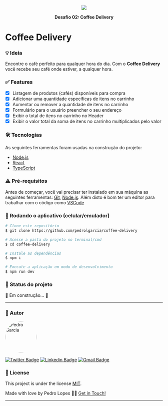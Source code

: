 <p align="center">
  <img src='<svg width="152" height="48" viewBox="0 0 152 47" fill="none"><path d="M72.9653 10.3453C72.9653 9.68269 73.1936 9.1348 73.6637 8.70158C74.1337 8.26836 74.7784 8.05176 75.5842 8.05176C76.3765 8.05176 77.0212 8.26836 77.4912 8.70158C77.9613 9.1348 78.203 9.68269 78.203 10.3453C78.203 11.0206 77.9613 11.5685 77.4778 12.0017C76.9943 12.4349 76.3631 12.6515 75.5707 12.6515C74.7784 12.6515 74.1472 12.4349 73.6637 12.0017C73.2071 11.5812 72.9653 11.0206 72.9653 10.3453ZM77.9344 31.2543H73.2474V14.6392H77.9344V31.2543Z" fill="white"></path><path d="M80.606 22.8302C80.606 20.2819 81.2506 18.2304 82.5264 16.676C83.8023 15.1215 85.5213 14.3442 87.697 14.3442C89.6174 14.3442 91.1082 14.9686 92.1826 16.2173L92.3706 14.65H96.6144V30.7045C96.6144 32.1571 96.2653 33.4185 95.5669 34.5016C94.8686 35.5719 93.8882 36.4001 92.6257 36.9607C91.3633 37.5214 89.886 37.8017 88.1939 37.8017C86.9046 37.8017 85.6556 37.5596 84.4469 37.0754C83.2248 36.5912 82.3116 35.9669 81.6804 35.1896L83.7486 32.4884C84.917 33.7243 86.3271 34.3487 87.9924 34.3487C89.228 34.3487 90.1949 34.0301 90.8933 33.4058C91.5782 32.7814 91.9274 31.8895 91.9274 30.73V29.8381C90.853 30.9976 89.4294 31.571 87.6701 31.571C85.5616 31.571 83.8694 30.7937 82.5667 29.2265C81.264 27.672 80.6194 25.5951 80.6194 23.0213V22.8302H80.606ZM85.2796 23.1487C85.2796 24.6523 85.6019 25.8372 86.2331 26.6909C86.8643 27.5446 87.7373 27.9778 88.8519 27.9778C90.2755 27.9778 91.2962 27.4682 91.914 26.4616V19.4664C91.2828 18.4471 90.2755 17.9501 88.8922 17.9501C87.7641 17.9501 86.8912 18.3834 86.2465 19.2625C85.6019 20.1162 85.2796 21.4286 85.2796 23.1487Z" fill="white"></path><path d="M104.001 14.6373L104.149 16.5613C105.398 15.0833 107.077 14.3315 109.185 14.3315C111.038 14.3315 112.422 14.854 113.322 15.886C114.221 16.9181 114.691 18.4599 114.718 20.524V31.2525H110.045V20.6259C110.045 19.683 109.83 19.0077 109.4 18.5745C108.97 18.154 108.245 17.9374 107.251 17.9374C105.935 17.9374 104.955 18.4726 104.297 19.5301V31.2397H99.623V14.6373H104.001Z" fill="white"></path><path d="M117.726 10.3428C117.726 9.68025 117.954 9.13236 118.424 8.69914C118.894 8.26592 119.539 8.04932 120.345 8.04932C121.137 8.04932 121.782 8.26592 122.252 8.69914C122.722 9.13236 122.964 9.68025 122.964 10.3428C122.964 11.0181 122.722 11.566 122.239 11.9992C121.755 12.4325 121.124 12.6491 120.331 12.6491C119.539 12.6491 118.908 12.4325 118.424 11.9992C117.968 11.5788 117.726 11.0181 117.726 10.3428ZM122.695 31.2519H118.008V14.6368H122.695V31.2519Z" fill="white"></path><path d="M131.655 10.5596V14.6369H134.649V17.886H131.655V26.1809C131.655 26.7925 131.775 27.2384 132.031 27.506C132.272 27.7736 132.756 27.901 133.454 27.901C133.978 27.901 134.435 27.8628 134.824 27.7991V31.1629C133.911 31.4304 132.957 31.5578 131.99 31.5578C128.713 31.5578 127.035 29.9906 126.981 26.8434V17.8988H124.429V14.6497H126.981V10.5723H131.655V10.5596Z" fill="white"></path><path d="M144.801 31.5583C142.236 31.5583 140.141 30.8066 138.53 29.3158C136.918 27.825 136.112 25.8373 136.112 23.34V22.9067C136.112 21.2376 136.448 19.7468 137.133 18.4344C137.818 17.122 138.771 16.1027 140.02 15.3892C141.269 14.6756 142.693 14.3188 144.278 14.3188C146.668 14.3188 148.562 15.0324 149.932 16.4722C151.302 17.8993 152 19.9379 152 22.5627V24.372H140.853C141.001 25.4551 141.457 26.3215 142.223 26.9841C142.988 27.6339 143.942 27.9652 145.11 27.9652C146.91 27.9652 148.32 27.3408 149.327 26.1049L151.624 28.5513C150.926 29.4942 149.972 30.2332 148.777 30.7556C147.595 31.2908 146.265 31.5583 144.801 31.5583ZM144.278 17.912C143.351 17.912 142.599 18.2051 142.021 18.8039C141.444 19.4028 141.081 20.2565 140.907 21.365H147.407V21.0082C147.38 20.0271 147.111 19.2626 146.561 18.7147C146.024 18.1796 145.258 17.912 144.278 17.912Z" fill="white"></path><path opacity="0.5" d="M48.7794 0.312549L36.8417 42.6024C36.781 42.7943 36.5382 42.8519 36.3965 42.7175L28.4043 35.1349L34.3934 13.942C34.4541 13.7501 34.272 13.5773 34.0697 13.6349L11.732 19.3171L3.78031 11.7728C3.63868 11.6385 3.69938 11.4081 3.90171 11.3505L48.4556 0.00540597C48.658 -0.032987 48.8401 0.139781 48.7794 0.312549Z" fill="#00B37E"></path><path opacity="0.5" d="M28.4039 35.1348L25.3285 46.0768C25.2678 46.2687 25.025 46.3263 24.8833 46.192L0.0771898 22.6763C-0.0644439 22.5419 -0.00374403 22.3115 0.19859 22.254L11.7316 19.3169L28.4039 35.1348Z" fill="#00B37E"></path><path d="M34.3921 13.9419L28.403 35.1348L11.7307 19.3169L34.0684 13.6348C34.2707 13.5772 34.4528 13.75 34.3921 13.9419Z" fill="#00B37E"></path></svg>' />
</p>

<p align="center"><b>Desafio 02: Coffee Delivery</b></p>

# Coffee Delivery

### 💡 Ideia

Encontre o café perfeito para qualquer hora do dia. Com o <b>Coffee Delivery</b> você recebe seu café onde estiver, a qualquer hora.       

### ✅ Features

- [x] Listagem de produtos (cafés) disponíveis para compra
- [x] Adicionar uma quantidade específicas de itens no carrinho
- [x] Aumentar ou remover a quantidade de itens no carrinho
- [x] Formulário para o usuário preencher o seu endereço
- [x] Exibir o total de itens no carrinho no Header
- [x] Exibir o valor total da soma de itens no carrinho multiplicados pelo valor

### 🛠 Tecnologias

As seguintes ferramentas foram usadas na construção do projeto:

- [Node.js](https://nodejs.org/en/)
- [React](https://pt-br.reactjs.org/)
- [TypeScript](https://www.typescriptlang.org/)

### ⚠ Pré-requisitos

Antes de começar, você vai precisar ter instalado em sua máquina as seguintes ferramentas:
[Git](https://git-scm.com), [Node.js](https://nodejs.org/en/).
Além disto é bom ter um editor para trabalhar com o código como [VSCode](https://code.visualstudio.com/)

### 🎲 Rodando o aplicativo (celular/emulador)

```bash
# Clone este repositório
$ git clone https://github.com/pedrolgarcia/coffee-delivery

# Acesse a pasta do projeto no terminal/cmd
$ cd coffee-delivery

# Instale as dependências
$ npm i

# Execute a aplicação em modo de desenvolvimento
$ npm run dev
```

### 🚦 Status do projeto

🚧 Em construção... 🚧

---

### 🧠 Autor

<a href="https://www.linkedin.com/in/pedro-lopes-324386161/">
 <img style="border-radius: 50%;" src="https://avatars.githubusercontent.com/u/29722492?v=4" width="100px;" alt="Pedro Garcia"/>
 <br />

[![Twitter Badge](https://img.shields.io/badge/-@pedrolgarc-1ca0f1?style=flat-square&labelColor=1ca0f1&logo=twitter&logoColor=white&link=https://twitter.com/pedrolgarc)](https://twitter.com/pedrolgarc) [![Linkedin Badge](https://img.shields.io/badge/-Pedro-blue?style=flat-square&logo=Linkedin&logoColor=white&link=https://www.linkedin.com/in/pedro-lopes-324386161/)](https://www.linkedin.com/in/pedro-lopes-324386161/)
[![Gmail Badge](https://img.shields.io/badge/-pedrolopesgrc@gmail.com-c14438?style=flat-square&logo=Gmail&logoColor=white&link=mailto:pedrolopesgrc@gmail.com)](mailto:pedrolopesgrc@gmail.com)

### 📝 License

This project is under the license [MIT](./LICENSE).

Made with love by Pedro Lopes 👋🏽 [Get in Touch!](https://www.linkedin.com/in/pedro-lopes-324386161/)

---
